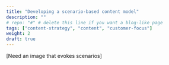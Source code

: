 ```yaml
---
title: "Developing a scenario-based content model"
description: ""
# repo: "#" # delete this line if you want a blog-like page
tags: ["content-strategy", "content", "customer-focus"]
weight: 2
draft: true
---
```


[Need an image that evokes scenarios]